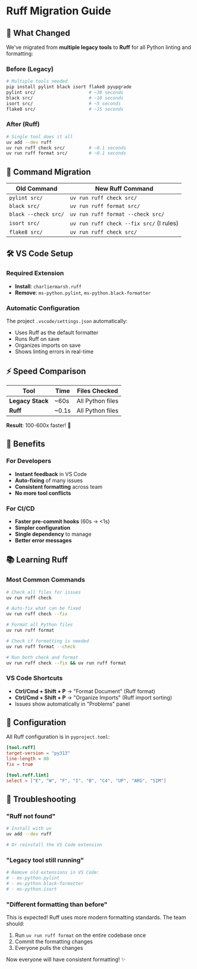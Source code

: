 # Ruff Migration Guide

## 🚀 What Changed

We've migrated from **multiple legacy tools** to **Ruff** for all Python linting and formatting:

### Before (Legacy)
```bash
# Multiple tools needed
pip install pylint black isort flake8 pyupgrade
pylint src/                    # ~30 seconds
black src/                     # ~10 seconds
isort src/                     # ~5 seconds
flake8 src/                    # ~15 seconds
```

### After (Ruff)
```bash
# Single tool does it all
uv add --dev ruff
uv run ruff check src/         # ~0.1 seconds
uv run ruff format src/        # ~0.1 seconds
```

## 🔄 Command Migration

| Old Command | New Ruff Command |
|-------------|------------------|
| `pylint src/` | `uv run ruff check src/` |
| `black src/` | `uv run ruff format src/` |
| `black --check src/` | `uv run ruff format --check src/` |
| `isort src/` | `uv run ruff check --fix src/` (I rules) |
| `flake8 src/` | `uv run ruff check src/` |

## 🛠️ VS Code Setup

### Required Extension
- **Install**: `charliermarsh.ruff`
- **Remove**: `ms-python.pylint`, `ms-python.black-formatter`

### Automatic Configuration
The project `.vscode/settings.json` automatically:
- Uses Ruff as the default formatter
- Runs Ruff on save
- Organizes imports on save
- Shows linting errors in real-time

## ⚡ Speed Comparison

| Tool | Time | Files Checked |
|------|------|---------------|
| **Legacy Stack** | ~60s | All Python files |
| **Ruff** | ~0.1s | All Python files |

**Result**: 100-600x faster! 🚀

## 🎯 Benefits

### For Developers
- **Instant feedback** in VS Code
- **Auto-fixing** of many issues
- **Consistent formatting** across team
- **No more tool conflicts**

### For CI/CD
- **Faster pre-commit hooks** (60s → <1s)
- **Simpler configuration**
- **Single dependency** to manage
- **Better error messages**

## 📚 Learning Ruff

### Most Common Commands
```bash
# Check all files for issues
uv run ruff check

# Auto-fix what can be fixed
uv run ruff check --fix

# Format all Python files
uv run ruff format

# Check if formatting is needed
uv run ruff format --check

# Run both check and format
uv run ruff check --fix && uv run ruff format
```

### VS Code Shortcuts
- **Ctrl/Cmd + Shift + P** → "Format Document" (Ruff format)
- **Ctrl/Cmd + Shift + P** → "Organize Imports" (Ruff import sorting)
- Issues show automatically in "Problems" panel

## 🔧 Configuration

All Ruff configuration is in `pyproject.toml`:
```toml
[tool.ruff]
target-version = "py313"
line-length = 88
fix = true

[tool.ruff.lint]
select = ["E", "W", "F", "I", "B", "C4", "UP", "ARG", "SIM"]
```

## 🚨 Troubleshooting

### "Ruff not found"
```bash
# Install with uv
uv add --dev ruff

# Or reinstall the VS Code extension
```

### "Legacy tool still running"
```bash
# Remove old extensions in VS Code:
# - ms-python.pylint
# - ms-python.black-formatter
# - ms-python.isort
```

### "Different formatting than before"
This is expected! Ruff uses more modern formatting standards. The team should:
1. Run `uv run ruff format` on the entire codebase once
2. Commit the formatting changes
3. Everyone pulls the changes

Now everyone will have consistent formatting! ✨
